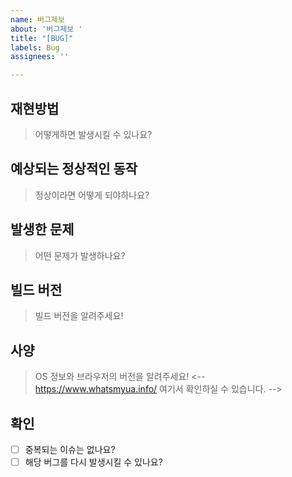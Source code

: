 ```yaml
---
name: 버그제보
about: '버그제보 '
title: "[BUG]"
labels: Bug
assignees: ''

---
```


## 재현방법

> 어떻게하면 발생시킬 수 있나요?

## 예상되는 정상적인 동작

> 정상이라면 어떻게 되야하나요?

## 발생한 문제

> 어떤 문제가 발생하나요?

## 빌드 버전

> 빌드 버전을 알려주세요!

<!--
https://github.com/Team-Centillion/Main_Page/commits/main
에서 가장위에 있는 줄 오른쪽에 7자리 숫자와 문자로 되어있는 번호를 확인하실 수 있습니다.
-->

## 사양

> OS 정보와 브라우저의 버전을 알려주세요!
<--
https://www.whatsmyua.info/
여기서 확인하실 수 있습니다.
-->

## 확인

- [ ] 중복되는 이슈는 없나요?
- [ ] 해당 버그를 다시 발생시킬 수 있나요?

<!--
마크다운 체크박스 문법입니다.
[x] - 체크
[ ] - 체크하지 않음
으로 작성해주세요.
>
